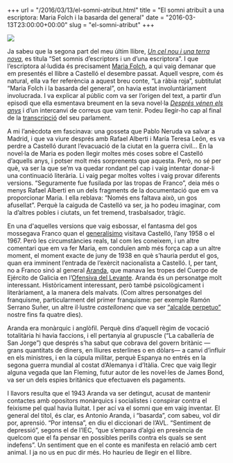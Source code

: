 +++
url = "/2016/03/13/el-somni-atribut.html"
title = "El somni atribuït a una escriptora: Maria Folch i la basarda del general"
date = "2016-03-13T23:00:00+00:00"
slug = "el-somni-atribut"
+++

<img src="https://3.bp.blogspot.com/-TD9XnPWP8nw/UbAipXuib-I/AAAAAAAAI0g/ajd4RmYc6L0/s400/generalaranda.jpg" />

Ja sabeu que la segona part del meu últim llibre, [*Un cel nou i una terra nova*](https://carlesbellver.net/llibres/uncelnouiunaterranova/), es titula “Set somnis d’escriptors i un d’una escriptora”. I que l’escriptora al·ludida és precisament [Maria Folch](http://blocs.mesvilaweb.cat/marieta/), a qui vaig demanar que em presentés el llibre a Castelló el desembre passat. Aquell vespre, com és natural, ella va fer referència a aquest breu conte, “La ràbia roja”, subtitulat “Maria Folch i la basarda del general”, on havia estat involuntàriament involucrada. I va explicar al públic com va ser l’origen del text, a partir d’un episodi que ella esmentava breument en la seva novel·la [*Després vénen els anys*](http://www.drassana.net/#!product/prd13/3163417081/despr%C3%A9s-v%C3%A9nen-els-anys-%C2%B7-maria-folch) i d’un intercanvi de correus que vam tenir. Podeu llegir-ho cap al final de la [transcripció](/llibres/uncelnouiunaterranova/mariafolch-uncelnouiunaterranova) del seu parlament.

A mi l’anècdota em fascinava: una gosseta que Pablo Neruda va salvar a Madrid, i que va viure després amb Rafael Alberti i María Teresa León, es va perdre a Castelló durant l’evacuació de la ciutat en la guerra civil… En la novel·la de Maria es poden llegir moltes més coses sobre el Castelló d’aquells anys, i potser molt més sorprenents que aquesta. Però, no sé per què, va ser la que se’m va quedar rondant pel cap i vaig intentar donar-li una continuació literària. Li vaig pegar moltes voltes i vaig provar diferents versions. “Seguramente fue fusilada por las tropas de Franco”, deia més o menys Rafael Alberti en un dels fragments de la documentació que em va proporcionar Maria. I ella reblava: “Només ens faltava això, un gos afusellat”. Perquè la caiguda de Castelló va ser, ja ho podeu imaginar, com la d’altres pobles i ciutats, un fet tremend, trasbalsador, tràgic.

En una d'aquelles versions que vaig esbossar, el fantasma del gos mossegava Franco quan el [generalísimo](https://en.wikipedia.org/wiki/Generalissimo) visitava Castelló, l’any 1958 o el 1967. Però les circumstàncies reals, tal com les coneixem, i un altre comentari que em va fer Maria, em conduïen amb més força cap a un altre moment, el moment exacte de juny de 1938 en què s’hauria perdut el gos, quan era imminent l’entrada de l’exèrcit nacionalista a Castelló. I, per tant, no a Franco sinó al general [Aranda](https://es.wikipedia.org/wiki/Antonio_Aranda_Mata), que manava les tropes del Cuerpo de Ejército de Galicia en l’[Ofensiva del Levante](https://es.wikipedia.org/wiki/Ofensiva_del_Levante). Aranda és un personatge molt interessant. Històricament interessant, però també psicològicament i literàriament, a la manera dels malvats. (Com altres personatges del franquisme, particularment del primer franquisme: per exemple Ramón Serrano Suñer, un altre il·lustre *castellonenc* que va ser [“alcalde perpetuo”](http://www.elperiodicomediterraneo.com/noticias/castellon/castellon-retira-honores-franco-no-nombres-regimen-calles-plazas_769582.html) nostre fins fa quatre dies).

Aranda era monàrquic i anglòfil. Perquè dins d’aquell règim de vocació totalitària hi havia faccions, i ell pertanyia al grupuscle (“La caballería de San Jorge”) que després s’ha sabut que cobrava del govern britànic —grans quantitats de diners, en lliures esterlines o en dòlars— a canvi d’influir en els ministres, i en la cúpula militar, perquè Espanya no entrés en la segona guerra mundial al costat d’Alemanya i d’Itàlia. Crec que vaig llegir alguna vegada que Ian Fleming, futur autor de les novel·les de James Bond, va ser un dels espies britànics que efectuaven els pagaments.

I llavors resulta que el 1943 Aranda va ser detingut, acusat de mantenir contactes amb opositors monàrquics i socialistes i conspirar contra el feixisme pel qual havia lluitat. I per ací va el somni que em vaig inventar. El general del títol, és clar, es Antonio Aranda, i “basarda”, com sabeu, vol dir por, aprensió. “Por intensa”, en diu el diccionari de l’AVL. “Sentiment de depressió”, segons el de l’IEC, “que s’empara d’algú en presència de quelcom que el fa pensar en possibles perills contra els quals se sent indefens”. Un sentiment que en el conte es manifesta en relació amb cert animal. I ja no us en puc dir més. Ho hauríeu de llegir en el llibre.


